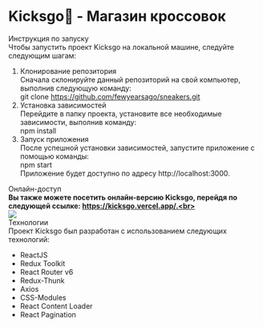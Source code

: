 <h1>Kicksgo👟 - Магазин кроссовок </h1>

Инструкция по запуску<br>
Чтобы запустить проект Kicksgo на локальной машине, следуйте следующим шагам:<br>

1. Клонирование репозитория<br>
Сначала склонируйте данный репозиторий на свой компьютер, выполнив следующую команду:<br>
git clone https://github.com/fewyearsago/sneakers.git<br>
2. Установка зависимостей<br>
Перейдите в папку проекта, установите все необходимые зависимости, выполнив команду:<br>
npm install<br>
3. Запуск приложения<br>
После успешной установки зависимостей, запустите приложение с помощью команды:<br>
npm start<br>
Приложение будет доступно по адресу http://localhost:3000.<br>

Онлайн-доступ<br>
<b>Вы также можете посетить онлайн-версию Kicksgo, перейдя по следующей ссылке: https://kicksgo.vercel.app/.<br></b><br>
<img src="https://mini.s-shot.ru/1600x0/JPEG/1600/Z100/?https%3A%2F%2Fkicksgo.vercel.app%2F">
<br>
Технологии<br>
Проект Kicksgo был разработан с использованием следующих технологий:<br>
- ReactJS
- Redux Toolkit
- React Router v6
- Redux-Thunk
- Axios
- CSS-Modules
- React Content Loader
- React Pagination
